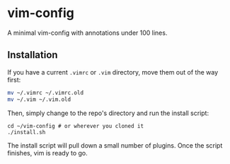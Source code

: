 # vim-config

A minimal vim-config with annotations under 100 lines.

## Installation

If you have a current `.vimrc` or `.vim` directory, move them out of the way first:

``` bash
mv ~/.vimrc ~/.vimrc.old
mv ~/.vim ~/.vim.old
```

Then, simply change to the repo's directory and run the install script:

```
cd ~/vim-config # or wherever you cloned it
./install.sh
```

The install script will pull down a small number of plugins. Once the script finishes, vim is ready to go.
